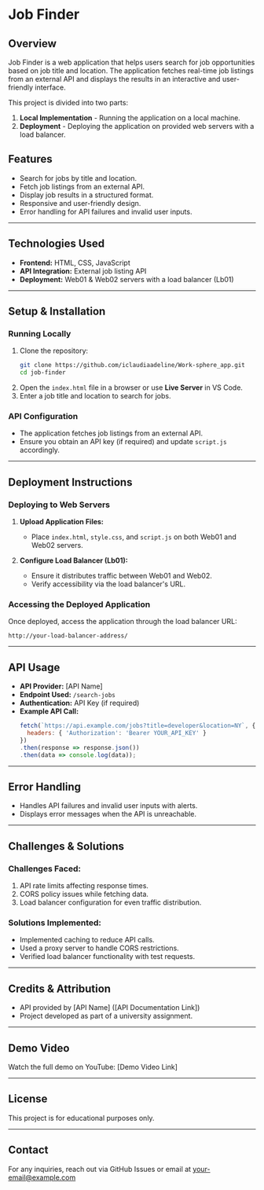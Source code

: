 # Job Finder

## Overview
Job Finder is a web application that helps users search for job opportunities based on job title and location. The application fetches real-time job listings from an external API and displays the results in an interactive and user-friendly interface.

This project is divided into two parts:
1. **Local Implementation** - Running the application on a local machine.
2. **Deployment** - Deploying the application on provided web servers with a load balancer.

## Features
- Search for jobs by title and location.
- Fetch job listings from an external API.
- Display job results in a structured format.
- Responsive and user-friendly design.
- Error handling for API failures and invalid user inputs.

---

## Technologies Used
- **Frontend:** HTML, CSS, JavaScript
- **API Integration:** External job listing API
- **Deployment:** Web01 & Web02 servers with a load balancer (Lb01)

---

## Setup & Installation
### **Running Locally**
1. Clone the repository:
   ```sh
   git clone https://github.com/iclaudiaadeline/Work-sphere_app.git
   cd job-finder
   ```
2. Open the `index.html` file in a browser or use **Live Server** in VS Code.
3. Enter a job title and location to search for jobs.

### **API Configuration**
- The application fetches job listings from an external API.
- Ensure you obtain an API key (if required) and update `script.js` accordingly.

---

## Deployment Instructions
### **Deploying to Web Servers**
1. **Upload Application Files:**
   - Place `index.html`, `style.css`, and `script.js` on both Web01 and Web02 servers.
   
2. **Configure Load Balancer (Lb01):**
   - Ensure it distributes traffic between Web01 and Web02.
   - Verify accessibility via the load balancer's URL.

### **Accessing the Deployed Application**
Once deployed, access the application through the load balancer URL:
```
http://your-load-balancer-address/
```

---

## API Usage
- **API Provider:** [API Name]
- **Endpoint Used:** `/search-jobs`
- **Authentication:** API Key (if required)
- **Example API Call:**
  ```js
  fetch(`https://api.example.com/jobs?title=developer&location=NY`, {
    headers: { 'Authorization': 'Bearer YOUR_API_KEY' }
  })
  .then(response => response.json())
  .then(data => console.log(data));
  ```

---

## Error Handling
- Handles API failures and invalid user inputs with alerts.
- Displays error messages when the API is unreachable.

---

## Challenges & Solutions
### **Challenges Faced:**
1. API rate limits affecting response times.
2. CORS policy issues while fetching data.
3. Load balancer configuration for even traffic distribution.

### **Solutions Implemented:**
- Implemented caching to reduce API calls.
- Used a proxy server to handle CORS restrictions.
- Verified load balancer functionality with test requests.

---

## Credits & Attribution
- API provided by [API Name] ([API Documentation Link])
- Project developed as part of a university assignment.

---

## Demo Video
Watch the full demo on YouTube:
[Demo Video Link]

---

## License
This project is for educational purposes only.

---

## Contact
For any inquiries, reach out via GitHub Issues or email at your-email@example.com

